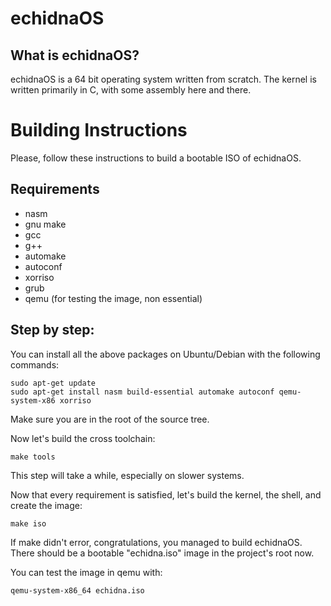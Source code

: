 # echidnaOS

## What is echidnaOS?

echidnaOS is a 64 bit operating system written from scratch.
The kernel is written primarily in C, with some assembly here and there.

# Building Instructions

Please, follow these instructions to build a bootable ISO of echidnaOS.

## Requirements

* nasm
* gnu make
* gcc
* g++
* automake
* autoconf
* xorriso
* grub
* qemu (for testing the image, non essential)

## Step by step:

You can install all the above packages on Ubuntu/Debian with the following
commands:
```
sudo apt-get update
sudo apt-get install nasm build-essential automake autoconf qemu-system-x86 xorriso
```
Make sure you are in the root of the source tree.

Now let's build the cross toolchain:
```
make tools
```
This step will take a while, especially on slower systems.

Now that every requirement is satisfied, let's build the kernel, the shell,
and create the image:
```
make iso
```
If make didn't error, congratulations, you managed to build echidnaOS.
There should be a bootable "echidna.iso" image in the project's root now.

You can test the image in qemu with:
```
qemu-system-x86_64 echidna.iso
```
